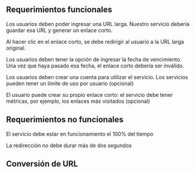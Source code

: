 ## Requerimientos funcionales

Los usuarios deben poder ingresar una URL larga. Nuestro servicio debería guardar esa URL y generar un enlace corto.

Al hacer clic en el enlace corto, se debe redirigir al usuario a la URL larga original.

Los usuarios deben tener la opción de ingresar la fecha de vencimiento. Una vez que haya pasado esa fecha, el enlace corto debería ser inválido.

Los usuarios deben crear una cuenta para utilizar el servicio. Los servicios pueden tener un límite de uso por usuario (opcional)

El usuario puede crear su propio enlace corto: el servicio debe tener métricas, por ejemplo, los enlaces más visitados (opcional)

## Requerimientos no funcionales

El servicio debe estar en funcionamiento el 100% del tiempo

La redirección no debe durar más de dos segundos

## Conversión de URL